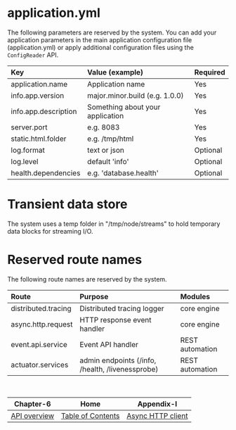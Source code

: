 # application.yml

The following parameters are reserved by the system. You can add your application parameters
in the main application configuration file (application.yml) or apply additional configuration
files using the `ConfigReader` API.

| Key                  | Value (example)                  | Required |
|:---------------------|:---------------------------------|:---------|
| application.name     | Application name                 | Yes      |
| info.app.version     | major.minor.build (e.g. 1.0.0)   | Yes      |
| info.app.description | Something about your application | Yes      |
| server.port          | e.g. 8083                        | Yes      |
| static.html.folder   | e.g. /tmp/html                   | Yes      |
| log.format           | text or json                     | Optional |
| log.level            | default 'info'                   | Optional |
| health.dependencies  | e.g. 'database.health'           | Optional |

# Transient data store

The system uses a temp folder in "/tmp/node/streams" to hold temporary data blocks for streaming I/O.

# Reserved route names

The following route names are reserved by the system.

| Route               | Purpose                                          | Modules         |
|:--------------------|:-------------------------------------------------|:----------------|
| distributed.tracing | Distributed tracing logger                       | core engine     |
| async.http.request  | HTTP response event handler                      | core engine     |
| event.api.service   | Event API handler                                | REST automation |
| actuator.services   | admin endpoints (/info, /health, /livenessprobe) | REST automation |

<br/>

|          Chapter-6           |                   Home                    |             Appendix-I              |
|:----------------------------:|:-----------------------------------------:|:-----------------------------------:|
| [API overview](CHAPTER-6.md) | [Table of Contents](TABLE-OF-CONTENTS.md) | [Async HTTP client](APPENDIX-II.md) |

